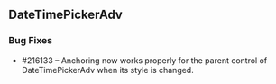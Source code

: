 ## DateTimePickerAdv

### Bug Fixes

* \#216133 – Anchoring now works properly for the parent control of DateTimePickerAdv when its style is changed.
